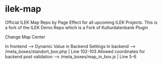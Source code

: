 # ilek-map

Official ILEK Map Repo by Page Effect for all upcoming ILEK Projects. This is a fork of the ILEK Demo Repo which is a Fork of Kulturdatenbank Plugin

Change Map Center

In frontend --> Dynamic Value in Backend Settings
In backend --> /meta_boxes/standort_box.php | Line 102-103
Allowed coordinates for backend post validation --> /meta_boxes/map_in_box.js | Line 5-6
